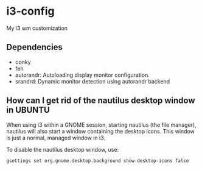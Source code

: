 # i3-config
My i3 wm customization

## Dependencies

- conky
- feh
- autorandr: Autoloading display monitor configuration.
- srandrd: Dynamic monitor detection using autorandr backend

## How can I get rid of the nautilus desktop window in UBUNTU

When using i3 within a GNOME session, starting nautilus (the file manager), nautilus will also start a window containing the desktop icons. This window is just a normal, managed window in i3.

To disable the nautilus desktop window, use:

```bash
gsettings set org.gnome.desktop.background show-desktop-icons false
```
